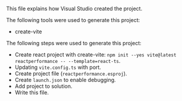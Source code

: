 This file explains how Visual Studio created the project.

The following tools were used to generate this project:
- create-vite

The following steps were used to generate this project:
- Create react project with create-vite: `npm init --yes vite@latest reactperformance -- --template=react-ts`.
- Updating `vite.config.ts` with port.
- Create project file (`reactperformance.esproj`).
- Create `launch.json` to enable debugging.
- Add project to solution.
- Write this file.
